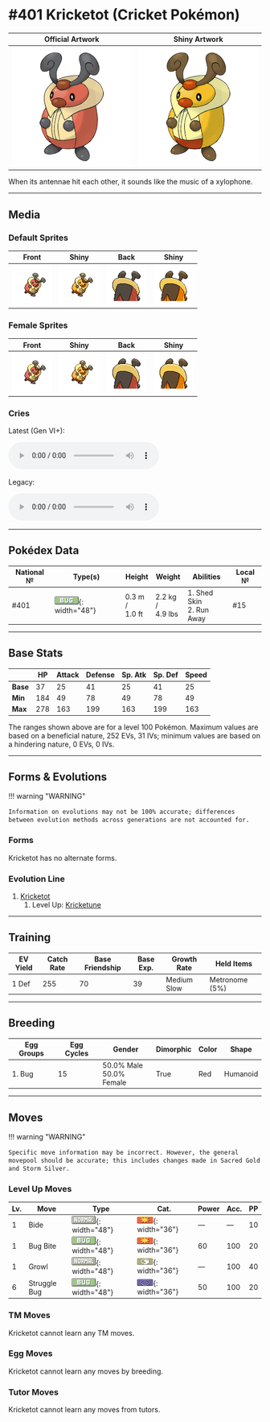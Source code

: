 # #401 Kricketot (Cricket Pokémon)

| Official Artwork | Shiny Artwork |
|------------------|---------------|
| ![Official Artwork](../assets/sprites/kricketot/official.png "Kricketot") | ![Shiny Artwork](../assets/sprites/kricketot/official_shiny.png "Kricketot") |

When its antennae hit each other, it sounds like the music of a xylophone.

---

## Media

### Default Sprites

| Front | Shiny | Back | Shiny |
|-------|-------|------|-------|
| ![Kricketot](../assets/sprites/kricketot/front.gif "Kricketot: When its antennae hit each other, it sounds like the music of a xylophone.") | ![Kricketot](../assets/sprites/kricketot/front_shiny.png "Kricketot: When its antennae hit each other, it sounds like the music of a xylophone.") | ![Kricketot](../assets/sprites/kricketot/back.png "Kricketot: When its antennae hit each other, it sounds like the music of a xylophone.") | ![Kricketot](../assets/sprites/kricketot/back_shiny.png "Kricketot: When its antennae hit each other, it sounds like the music of a xylophone.") |

### Female Sprites

| Front | Shiny | Back | Shiny |
|-------|-------|------|-------|
| ![Kricketot](../assets/sprites/kricketot/front_female.gif "Kricketot: When its antennae hit each other, it sounds like the music of a xylophone.") | ![Kricketot](../assets/sprites/kricketot/front_shiny_female.png "Kricketot: When its antennae hit each other, it sounds like the music of a xylophone.") | ![Kricketot](../assets/sprites/kricketot/back_female.png "Kricketot: When its antennae hit each other, it sounds like the music of a xylophone.") | ![Kricketot](../assets/sprites/kricketot/back_shiny_female.png "Kricketot: When its antennae hit each other, it sounds like the music of a xylophone.") |

### Cries

Latest (Gen VI+):

<audio controls>
<source src='../../assets/cries/kricketot/latest.ogg' type='audio/ogg'>
  Your browser does not support the audio element.
</audio>

Legacy:

<audio controls>
<source src='../../assets/cries/kricketot/legacy.ogg' type='audio/ogg'>
  Your browser does not support the audio element.
</audio>

---

## Pokédex Data

| National № | Type(s) | Height | Weight | Abilities | Local № |
|------------|---------|--------|--------|-----------|---------|
| #401 | ![bug](../assets/types/bug.png "Bug"){: width="48"} | 0.3 m /<br>1.0 ft | 2.2 kg /<br>4.9 lbs | 1. <span class="tooltip" title="The Pokémon may heal its own status problems.">Shed Skin</span><br>2. <span class="tooltip" title="Enables sure getaway from wild Pokémon.">Run Away</span> | #15 |

---

## Base Stats
|   | HP | Attack | Defense | Sp. Atk | Sp. Def | Speed |
|---|----|--------|---------|---------|---------|-------|
| **Base** | 37 | 25 | 41 | 25 | 41 | 25 |
| **Min** | 184 | 49 | 78 | 49 | 78 | 49 |
| **Max** | 278 | 163 | 199 | 163 | 199 | 163 |

The ranges shown above are for a level 100 Pokémon. Maximum values are based on a beneficial nature, 252 EVs, 31 IVs; minimum values are based on a hindering nature, 0 EVs, 0 IVs.

---

## Forms & Evolutions

!!! warning "WARNING"

    Information on evolutions may not be 100% accurate; differences between evolution methods across generations are not accounted for.

### Forms

Kricketot has no alternate forms.

### Evolution Line

1. [Kricketot](kricketot.md/)
    1. Level Up: [Kricketune](kricketune.md/)




---

## Training

| EV Yield | Catch Rate | Base Friendship | Base Exp. | Growth Rate | Held Items |
|----------|------------|-----------------|-----------|-------------|------------|
| 1 Def | 255 | 70 | 39 | Medium Slow | <span class="tooltip" title="A Pokémon held item that boosts a move used consecutively. Its effect is reset if another move is used.">Metronome</span> (5%) |

---

## Breeding

| Egg Groups | Egg Cycles | Gender | Dimorphic | Color | Shape |
|------------|------------|--------|-----------|-------|-------|
| 1. Bug | 15 | 50.0% Male<br>50.0% Female | True | Red | Humanoid |

---

## Moves

!!! warning "WARNING"

    Specific move information may be incorrect. However, the general movepool should be accurate; this includes changes made in Sacred Gold and Storm Silver.

### Level Up Moves

| Lv. | Move | Type | Cat. | Power | Acc. | PP |
| --- | --- | --- | --- | --- | --- | --- |
| 1 | <span class="tooltip" title="The user endures attacks for two turns, then strikes back to cause double the damage taken.">Bide</span> | ![normal](../assets/types/normal.png "Normal"){: width="48"} | ![physical](../assets/move_category/physical.png "Physical"){: width="36"} | — | — | 10 |
| 1 | <span class="tooltip" title="The user bites the foe. If the foe is holding a Berry, the user eats it and gains its effect.">Bug Bite</span> | ![bug](../assets/types/bug.png "Bug"){: width="48"} | ![physical](../assets/move_category/physical.png "Physical"){: width="36"} | 60 | 100 | 20 |
| 1 | <span class="tooltip" title="The user growls in an endearing way, making the foe less wary. The target’s Attack stat is lowered.">Growl</span> | ![normal](../assets/types/normal.png "Normal"){: width="48"} | ![status](../assets/move_category/status.png "Status"){: width="36"} | — | 100 | 40 |
| 6 | <span class="tooltip" title="Inflicts regular damage.  Has a 100% chance to lower the target's Special Attack by one stage.">Struggle Bug</span> | ![bug](../assets/types/bug.png "Bug"){: width="48"} | ![special](../assets/move_category/special.png "Special"){: width="36"} | 50 | 100 | 20 |

### TM Moves

Kricketot cannot learn any TM moves.
### Egg Moves

Kricketot cannot learn any moves by breeding.
### Tutor Moves

Kricketot cannot learn any moves from tutors.
